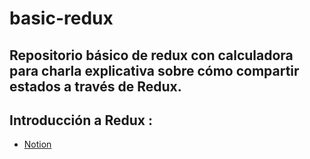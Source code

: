 # basic-redux

## Repositorio básico de redux con calculadora para charla explicativa sobre cómo compartir estados a través de Redux.

## Introducción a Redux : 
- [Notion](https://www.notion.so/Introducci-n-a-Redux-d66c6691fa1d46f8b3bd0142ef8acbe6)
